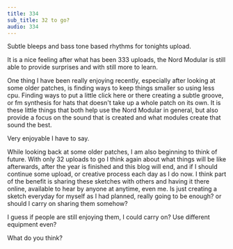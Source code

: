 ```yaml
---
title: 334
sub_title: 32 to go?
audio: 334
---
```


Subtle bleeps and bass tone based rhythms for tonights upload.

It is a nice feeling after what has been 333 uploads, the Nord Modular is still able to provide surprises and with still more to learn.

One thing I have been really enjoying recently, especially after looking at some older patches, is finding ways to keep things smaller so using less cpu. Finding ways to put a little click here or there creating a subtle groove, or fm synthesis for hats that doesn't take up a whole patch on its own. It is these little things that both help use the Nord Modular in general, but also provide a focus on the sound that is created and what modules create that sound the best. 

Very enjoyable I have to say.

While looking back at some older patches, I am also beginning to think of future. With only 32 uploads to go I think again about what things will be like afterwards, after the year is finished and this blog will end, and if I should continue some upload, or creative process each day as I do now. I think part of the benefit is sharing these sketches with others and having it there online, available to hear by anyone at anytime, even me. Is just creating a sketch everyday for myself as I had planned, really going to be enough? or should I carry on sharing them somehow?

I guess if people are still enjoying them, I could carry on? Use different equipment even? 

What do you think?